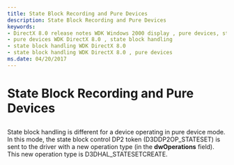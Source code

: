 ```yaml
---
title: State Block Recording and Pure Devices
description: State Block Recording and Pure Devices
keywords:
- DirectX 8.0 release notes WDK Windows 2000 display , pure devices, state block handling
- pure devices WDK DirectX 8.0 , state block handling
- state block handling WDK DirectX 8.0
- state block handling WDK DirectX 8.0 , pure devices
ms.date: 04/20/2017
---
```


# State Block Recording and Pure Devices


## <span id="ddk_state_block_recording_and_pure_devices_gg"></span><span id="DDK_STATE_BLOCK_RECORDING_AND_PURE_DEVICES_GG"></span>


State block handling is different for a device operating in pure device mode. In this mode, the state block control DP2 token (D3DDP2OP\_STATESET) is sent to the driver with a new operation type (in the **dwOperations** field). This new operation type is D3DHAL\_STATESETCREATE.

 

 





